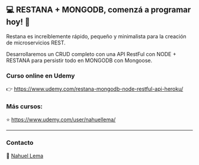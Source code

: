 ## 💻 RESTANA + MONGODB, comenzá a programar hoy! 👊
Restana es increíblemente rápido, pequeño y minimalista para la creación de microservicios REST.

Desarrollaremos un CRUD completo con una API RestFul con NODE + RESTANA para persistir todo en MONGODB con Mongoose.

### Curso online en Udemy

👉 https://www.udemy.com/restana-mongodb-node-restful-api-heroku/

### Más cursos:

⭐ https://www.udemy.com/user/nahuellema/

---

### Contacto

👋 [Nahuel Lema](https://www.linkedin.com/in/nahuellema/)
